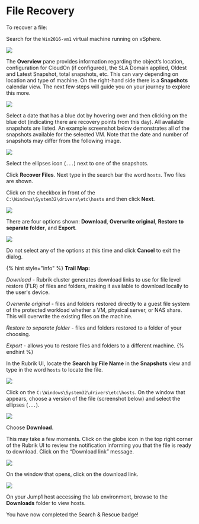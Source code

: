 # File Recovery

To recover a file:

Search for the `Win2016-vm1` virtual machine running on vSphere.

![](../.gitbook/assets/image20.png)

The **Overview** pane provides information regarding the object’s location, configuration for CloudOn \(if configured\), the SLA Domain applied, Oldest and Latest Snapshot, total snapshots, etc. This can vary depending on location and type of machine. On the right-hand side there is a **Snapshots** calendar view. The next few steps will guide you on your journey to explore this more.

![](../.gitbook/assets/image21.png)

Select a date that has a blue dot by hovering over and then clicking on the blue dot \(indicating there are recovery points from this day\). All available snapshots are listed. An example screenshot below demonstrates all of the snapshots available for the selected VM. Note that the date and number of snapshots may differ from the following image.

![](../.gitbook/assets/image22.png)

Select the ellipses icon \(`...`\) next to one of the snapshots.

Click **Recover Files**. Next type in the search bar the word `hosts`. Two files are shown.

Click on the checkbox in front of the `C:\Windows\System32\drivers\etc\hosts` and then click **Next**.

![](../.gitbook/assets/image23.png)

There are four options shown: **Download**, **Overwrite original**, **Restore to separate folder**, and **Export**.

![](../.gitbook/assets/image24.png)

Do not select any of the options at this time and click **Cancel** to exit the dialog.

{% hint style="info" %}
**Trail Map:**

_Download_ - Rubrik cluster generates download links to use for file level restore \(FLR\) of files and folders, making it available to download locally to the user's device.

_Overwrite original_ - files and folders restored directly to a guest file system of the protected workload whether a VM, physical server, or NAS share. This will overwrite the existing files on the machine.

_Restore to separate folder_ - files and folders restored to a folder of your choosing.

_Export_ - allows you to restore files and folders to a different machine.
{% endhint %}

In the Rubrik UI, locate the **Search by File Name** in the **Snapshots** view and type in the word `hosts` to locate the file.

![](../.gitbook/assets/image25.png)

Click on the `C:\Windows\System32\drivers\etc\hosts`. On the window that appears, choose a version of the file \(screenshot below\) and select the ellipses \(`...`\).

![](../.gitbook/assets/image26.png)

Choose **Download**.

This may take a few moments. Click on the globe icon in the top right corner of the Rubrik UI to review the notification informing you that the file is ready to download. Click on the “Download link” message.

![](../.gitbook/assets/image27.png)

On the window that opens, click on the download link.

![](../.gitbook/assets/image28.png)

On your Jump1 host accessing the lab environment, browse to the **Downloads** folder to view hosts.

You have now completed the Search & Rescue badge!


